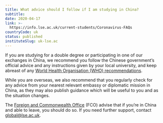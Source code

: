 ```yaml
---
title: What advice should I follow if I am studying in China?
subtitle: 
date: 2020-04-17
link: >-
  https://info.lse.ac.uk/current-students/Coronavirus-FAQs
countryCode: uk
status: published
instituteSlug: uk-lse.ac
---
```

If you are studying for a double degree or participating in one of our exchanges in China, we recommend you follow the Chinese government’s official advice and any instructions given by your local university, and keep abreast of any [World Health Organisation (WHO) recommendations](https://www.who.int/health-topics/coronavirus).

While you are overseas, we also recommend that you regularly check for any advice from your nearest relevant embassy or diplomatic mission in China, as they may also publish guidance which will be useful to you and as the situation changes. 

The [Foreign and Commonwealth Office](https://www.gov.uk/foreign-travel-advice/china) (FCO) advise that if you’re in China and able to leave, you should do so. If you need further support, contact global@lse.ac.uk. 
